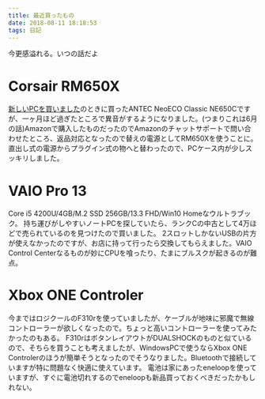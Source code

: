 ```yaml
---
title: 最近買ったもの
date: 2018-08-11 18:18:53
tags: 日記
---
```

今更感溢れる。いつの話だよ
<!-- more -->

# Corsair RM650X
[新しいPCを買いました](/2018/05/03/new-pc)のときに買ったANTEC NeoECO Classic NE650Cですが、一ヶ月ほど過ぎたところで異音がするようになりました。(つまりこれは6月の話)Amazonで購入したものだったのでAmazonのチャットサポートで問い合わせたところ、返品対応となったので替えの電源としてRM650Xを使うことに。直出し式の電源からプラグイン式の物へと替わったので、PCケース内が少しスッキリしました。

# VAIO Pro 13
Core i5 4200U/4GB/M.2 SSD 256GB/13.3 FHD/Win10 Homeなウルトラブック。
持ち運びがしやすいノートPCを探していたら、ランクCの中古として4万ほどで売られているのを見つけたので買いました。
2スロットしかないUSBの片方が使えなかったのですが、お店に持って行ったら交換してもらえました。VAIO Control Centerなるものが妙にCPUを喰ったり、たまにブルスクが起きるのが難点。

# Xbox ONE Controler
今まではロジクールのF310rを使っていましたが、ケーブルが地味に邪魔で無線コントローラーが欲しくなったので。ちょっと高いコントローラーを使ってみたかったのもある。
F310rはボタンレイアウトがDUALSHOCKのものと似ているので、そちらを買うことも考えましたが、WindowsPCで使うならXbox ONE Controlerのほうが簡単そうとなったのでそうなりました。Bluetoothで接続していますが特に問題なく快適に使えています。
電池は家にあったeneloopを使っていますが、すぐに電池切れするのでeneloopも新品買っておくべきだったかもしれない。
